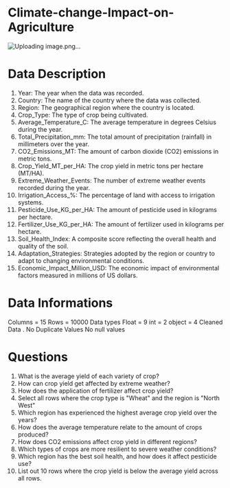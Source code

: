 # Climate-change-Impact-on-Agriculture
![Uploading image.png…]()

# Data Description
1.	Year: The year when the data was recorded.
2.	Country: The name of the country where the data was collected.
3.	Region: The geographical region where the country is located.
4.	Crop_Type: The type of crop being cultivated.
5.	Average_Temperature_C: The average temperature in degrees Celsius during the year.
6.	Total_Precipitation_mm: The total amount of precipitation (rainfall) in millimeters over the year.
7.	CO2_Emissions_MT: The amount of carbon dioxide (CO2) emissions in metric tons.
8.	Crop_Yield_MT_per_HA: The crop yield in metric tons per hectare (MT/HA).
9.	Extreme_Weather_Events: The number of extreme weather events recorded during the year.
10.	Irrigation_Access_%: The percentage of land with access to irrigation systems.
11.	Pesticide_Use_KG_per_HA: The amount of pesticide used in kilograms per hectare.
12.	Fertilizer_Use_KG_per_HA: The amount of fertilizer used in kilograms per hectare.
13.	Soil_Health_Index: A composite score reflecting the overall health and quality of the soil.
14.	Adaptation_Strategies: Strategies adopted by the region or country to adapt to changing environmental conditions.
15.	Economic_Impact_Million_USD: The economic impact of environmental factors measured in millions of US dollars.

# Data Informations
Columns = 15
Rows = 10000
Data types
  Float = 9
  int = 2
  object = 4
Cleaned Data . No Duplicate Values
No null values

# Questions
1.	What is the average yield of each variety of crop?
2.	How can crop yield get affected by extreme weather?
3.	How does the application of fertilizer affect crop yield? 
4.	Select all rows where the crop type is "Wheat" and the region is "North West"
5.	Which region has experienced the highest average crop yield over the years?
6.	How does the average temperature relate to the amount of crops produced?
7.	How does CO2 emissions affect crop yield in different regions?
8.	Which types of crops are more resilient to severe weather conditions?
9.	Which region has the best soil health, and how does it affect pesticide use?
10.	List out 10 rows where the crop yield is below the average yield across all rows.
